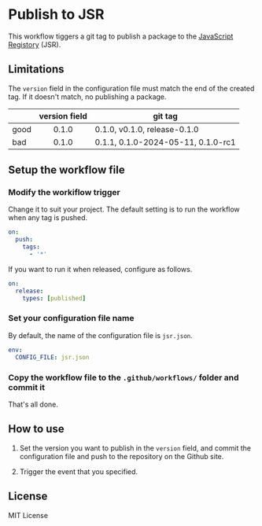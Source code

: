 # Publish to JSR

This workflow tiggers a git tag to publish a package to the
[JavaScript Registory](https://jsr.io/) (JSR).

## Limitations

The `version` field in the configuration file must match the end of the created
tag. If it doesn't match, no publishing a package.

||version field|git tag|
|---|:---:|---|
|good|0.1.0|0.1.0, v0.1.0, release-0.1.0|
|bad|0.1.0|0.1.1, 0.1.0-2024-05-11, 0.1.0-rc1|

## Setup the workflow file

### Modify the workiflow trigger

Change it to suit your project. The default setting is to run the workflow when
any tag is pushed.

```yaml
on:
  push:
    tags:
      - '*'
```

If you want to run it when released, configure as follows.

```yaml
on:
  release:
    types: [published]
```

### Set your configuration file name

By default, the name of the configuration file is `jsr.json`.

```yaml
env:
  CONFIG_FILE: jsr.json
```

### Copy the workflow file to the `.github/workflows/` folder and commit it

That's all done.

## How to use

1. Set the version you want to publish in the `version` field, and commit the
   configuration file and push to the repository on the Github site.

2. Trigger the event that you specified.

## License

MIT License
